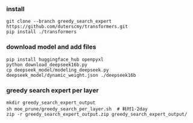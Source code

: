 ### install
``` 
git clone --branch greedy_search_expert https://github.com/duterscmy/transformers.git
pip install ./transformers
``` 

### download model and add files
``` 
pip install huggingface_hub openpyxl
python download_deepseek16b.py
cp deepseek_model/modeling_deepseek.py deepseek_model/dynamic_weight.json ./deepseek16b
``` 
### greedy search expert per layer
```
mkdir greedy_search_expert_output
sh moe_prune/greedy_search_per_layer.sh  # 耗时1-2day
zip -r greedy_search_expert_output.zip greedy_search_expert_output/
``` 
